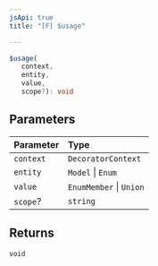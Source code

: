 ```yaml
---
jsApi: true
title: "[F] $usage"

---
```

```ts
$usage(
   context, 
   entity, 
   value, 
   scope?): void
```

## Parameters

| Parameter | Type |
| :------ | :------ |
| `context` | `DecoratorContext` |
| `entity` | `Model` \| `Enum` |
| `value` | `EnumMember` \| `Union` |
| `scope`? | `string` |

## Returns

`void`
